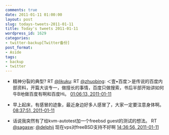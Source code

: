 ```yaml
---
comments: true
date: 2011-01-11 01:00:00
layout: post
slug: todays-tweets-2011-01-11
title: Today's tweets 2011-01-11
wordpress_id: 1629
categories:
- twitter-backup[Twitter备份]
post_format:
- Aside
tags:
- backup
- twitter
---
```





  * 精神分裂的典型? RT [@likuku](http://twitter.com/likuku): RT [@zhuobing](http://twitter.com/zhuobing): ＜壹•百度＞是传说的百度内部资料，开篇大谈专一，做擅长的事情，百度只做搜索，书后半部开始讲如何牛B地做百度有啊和百度Hi。 [01:06:13, 2011-01-11](http://twitter.com/gfrog/statuses/24512347712262144)





  * 早上起床，有感冒的迹象，最近身边好多人感冒了，大家一定要注意身体啊。 [08:37:51, 2011-01-11](http://twitter.com/gfrog/statuses/24626001887625216)





  * 话说我突然有了给kvm-autotest加一个freebsd guest的测试的想法。 RT [@sagasw](http://twitter.com/sagasw): [@delphij](http://twitter.com/delphij) 现在vps对freeBSD支持不好啊 [14:36:56, 2011-01-11](http://twitter.com/gfrog/statuses/24716371094929408)




